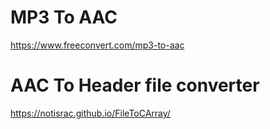 # MP3 To AAC
https://www.freeconvert.com/mp3-to-aac

# AAC To Header file converter
https://notisrac.github.io/FileToCArray/
